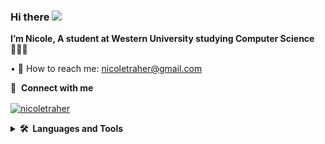 ### Hi there  <img src="https://media.giphy.com/media/hvRJCLFzcasrR4ia7z/giphy.gif" width="25px"></a>

**I’m Nicole, A student at Western University studying Computer Science 👩🏻‍💻 <br />**
 
• 📧 How to reach me: nicoletraher@gmail.com <br />


🔗 &nbsp;**Connect with me**
<p align="left">
<a href="https://www.linkedin.com/in/nicole-traher-1190601a1/" target="blank"><img align="center" src="https://raw.githubusercontent.com/rahuldkjain/github-profile-readme-generator/master/src/images/icons/Social/linked-in-alt.svg" alt="nicoletraher" height="30" width="40" /></a>

<details>
 <summary><b>🛠️&nbsp;&nbsp;Languages&nbsp;and&nbsp;Tools</b></summary> 
 <br/>
 <p align="left"> <a href="https://www.cprogramming.com/" target="_blank"> <img src="https://raw.githubusercontent.com/devicons/devicon/master/icons/c/c-original.svg" alt="c" width="40" height="40"/> </a> <a href="https://www.linux.org/" target="_blank"> <img src="https://raw.githubusercontent.com/devicons/devicon/master/icons/linux/linux-original.svg" alt="linux" width="40" height="40"/> </a> <a href="https://www.python.org" target="_blank"> <img src="https://raw.githubusercontent.com/devicons/devicon/master/icons/python/python-original.svg" alt="python" width="40" height="40"/> </a> </p>

